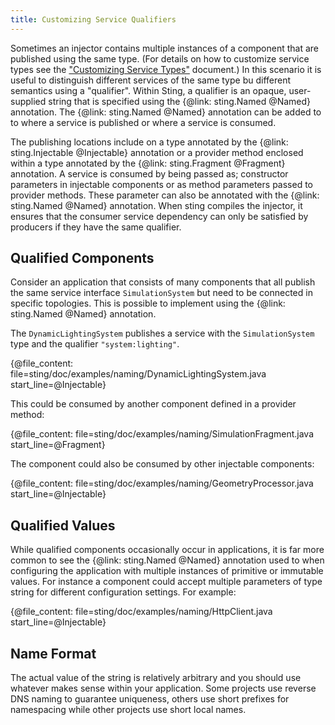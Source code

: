 ```yaml
---
title: Customizing Service Qualifiers
---
```


Sometimes an injector contains multiple instances of a component that are published using the same type.
(For details on how to customize service types see the ["Customizing Service Types"](typing.md) document.)
In this scenario it is useful to distinguish different services of the same type bu different semantics
using a "qualifier". Within Sting, a qualifier is an opaque, user-supplied string that is specified using
the {@link: sting.Named @Named} annotation. The {@link: sting.Named @Named} annotation can be added to to
where a service is published or where a service is consumed.

The publishing locations include on a type annotated by the {@link: sting.Injectable @Injectable}
annotation or a provider method enclosed within a type annotated by the {@link: sting.Fragment @Fragment}  
annotation. A service is consumed by being passed as; constructor parameters in injectable components or
as method parameters passed to provider methods. These parameter can also be annotated with the
{@link: sting.Named @Named} annotation. When sting compiles the injector, it ensures that the consumer service
dependency can only be satisfied by producers if they have the same qualifier.

## Qualified Components

Consider an application that consists of many components that all publish the same service interface
`SimulationSystem` but need to be connected in specific topologies. This is possible to implement using
the {@link: sting.Named @Named} annotation.

The `DynamicLightingSystem` publishes a service with the `SimulationSystem` type and the qualifier
`"system:lighting"`.

{@file_content: file=sting/doc/examples/naming/DynamicLightingSystem.java start_line=@Injectable}

This could be consumed by another component defined in a provider method:

{@file_content: file=sting/doc/examples/naming/SimulationFragment.java start_line=@Fragment}

The component could also be consumed by other injectable components:

{@file_content: file=sting/doc/examples/naming/GeometryProcessor.java start_line=@Injectable}

## Qualified Values

While qualified components occasionally occur in applications, it is far more common to
see the {@link: sting.Named @Named} annotation used to when configuring the application with
multiple instances of primitive or immutable values. For instance a component could accept
multiple parameters of type string for different configuration settings. For example:

{@file_content: file=sting/doc/examples/naming/HttpClient.java start_line=@Injectable}

## Name Format

The actual value of the string is relatively arbitrary and you should use whatever makes sense
within your application. Some projects use reverse DNS naming to guarantee uniqueness, others use
short prefixes for namespacing while other projects use short local names. 


